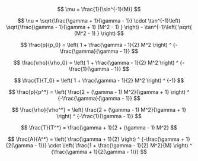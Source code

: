 $$ \mu = \frac{1}{\sin^{-1}(M)} $$

$$
\nu = \sqrt{\frac{\gamma + 1}{\gamma - 1}} \cdot \tan^{-1}\left( \sqrt{\frac{\gamma - 1}{\gamma + 1} (M^2 - 1) } \right)
    - \tan^{-1}\left( \sqrt{ (M^2 - 1) } \right)
$$

$$
\frac{p}{p_0} = \left( 1 + \frac{\gamma - 1}{2} M^2 \right) ^ {-\frac{\gamma}{\gamma - 1}}
$$

$$
\frac{\rho}{\rho_0} = \left( 1 + \frac{\gamma - 1}{2} M^2 \right) ^ {-\frac{1}{\gamma - 1}}
$$

$$
\frac{T}{T_0} = \left( 1 + \frac{\gamma - 1}{2} M^2 \right) ^ {-1}
$$

$$
\frac{p}{p^*} = \left( \frac{2 + (\gamma - 1) M^2}{\gamma + 1} \right) ^ {-\frac{\gamma}{\gamma - 1}}
$$

$$
\frac{\rho}{\rho^*} = \left( \frac{2 + (\gamma - 1) M^2}{\gamma + 1} \right) ^ {-\frac{1}{\gamma - 1}}
$$

$$
\frac{T}{T^*} = \frac{\gamma + 1}{2 + (\gamma - 1) M^2}
$$

$$
\frac{A}{A^*} = \left( \frac{\gamma + 1}{2} \right) ^ {-\frac{\gamma + 1}{2(\gamma - 1)}}
          \cdot \left( \frac{1 + \frac{\gamma - 1}{2} M^2}{M} \right) ^ {\frac{\gamma + 1}{2(\gamma - 1)}}
$$